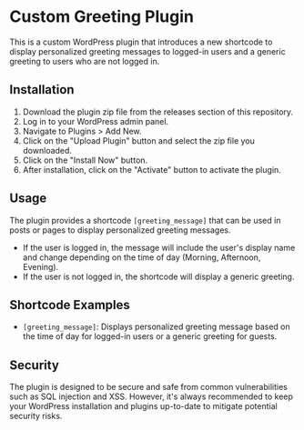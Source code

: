# Custom Greeting Plugin

This is a custom WordPress plugin that introduces a new shortcode to display personalized greeting messages to logged-in users and a generic greeting to users who are not logged in.

## Installation

1. Download the plugin zip file from the releases section of this repository.
2. Log in to your WordPress admin panel.
3. Navigate to Plugins > Add New.
4. Click on the "Upload Plugin" button and select the zip file you downloaded.
5. Click on the "Install Now" button.
6. After installation, click on the "Activate" button to activate the plugin.

## Usage

The plugin provides a shortcode `[greeting_message]` that can be used in posts or pages to display personalized greeting messages.

- If the user is logged in, the message will include the user's display name and change depending on the time of day (Morning, Afternoon, Evening).
- If the user is not logged in, the shortcode will display a generic greeting.

## Shortcode Examples

- `[greeting_message]`: Displays personalized greeting message based on the time of day for logged-in users or a generic greeting for guests.

## Security

The plugin is designed to be secure and safe from common vulnerabilities such as SQL injection and XSS. However, it's always recommended to keep your WordPress installation and plugins up-to-date to mitigate potential security risks.
